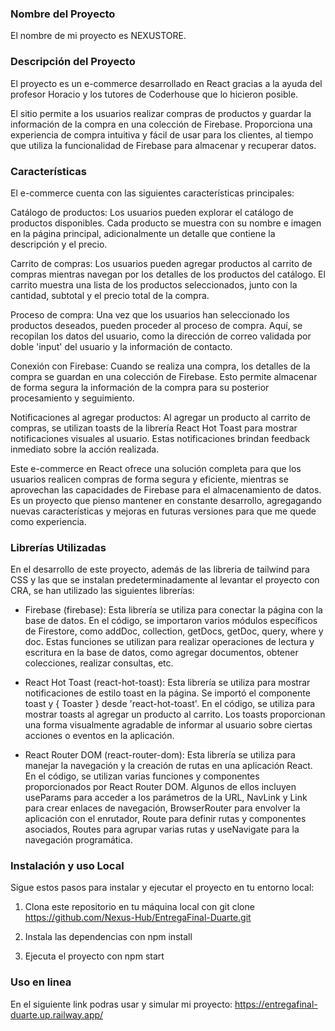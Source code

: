### Nombre del Proyecto
El nombre de mi proyecto es NEXUSTORE.

### Descripción del Proyecto
El proyecto es un e-commerce desarrollado en React gracias a la ayuda del profesor Horacio y los tutores de Coderhouse que lo hicieron posible.

El sitio permite a los usuarios realizar compras de productos y guardar la información de la compra en una colección de Firebase. Proporciona una experiencia de compra intuitiva y fácil de usar para los clientes, al tiempo que utiliza la funcionalidad de Firebase para almacenar y recuperar datos.

### Características
El e-commerce cuenta con las siguientes características principales:

Catálogo de productos: Los usuarios pueden explorar el catálogo de productos disponibles. Cada producto se muestra con su nombre e imagen en la página principal, adicionalmente un detalle que contiene la descripción y el precio.

Carrito de compras: Los usuarios pueden agregar productos al carrito de compras mientras navegan por los detalles de los productos del catálogo. El carrito muestra una lista de los productos seleccionados, junto con la cantidad, subtotal y el precio total de la compra.

Proceso de compra: Una vez que los usuarios han seleccionado los productos deseados, pueden proceder al proceso de compra. Aquí, se recopilan los datos del usuario, como la dirección de correo validada por doble 'input' del usuario y la información de contacto.

Conexión con Firebase: Cuando se realiza una compra, los detalles de la compra se guardan en una colección de Firebase. Esto permite almacenar de forma segura la información de la compra para su posterior procesamiento y seguimiento.

Notificaciones al agregar productos: Al agregar un producto al carrito de compras, se utilizan toasts de la librería React Hot Toast para mostrar notificaciones visuales al usuario. Estas notificaciones brindan feedback inmediato sobre la acción realizada.

Este e-commerce en React ofrece una solución completa para que los usuarios realicen compras de forma segura y eficiente, mientras se aprovechan las capacidades de Firebase para el almacenamiento de datos. Es un proyecto que pienso mantener en constante desarrollo, agregagando nuevas características y mejoras en futuras versiones para que me quede como experiencia.


### Librerías Utilizadas
En el desarrollo de este proyecto, además de las libreria de tailwind para CSS y las que se instalan predeterminadamente al levantar el proyecto con CRA, se han utilizado las siguientes librerías:

- Firebase (firebase): Esta librería se utiliza para conectar la página con la base de datos. En el código, se importaron varios módulos específicos de Firestore, como addDoc, collection, getDocs, getDoc, query, where y doc. Estas funciones se utilizan para realizar operaciones de lectura y escritura en la base de datos, como agregar documentos, obtener colecciones, realizar consultas, etc.

- React Hot Toast (react-hot-toast): Esta librería se utiliza para mostrar notificaciones de estilo toast en la página. Se importó el componente toast y { Toaster } desde 'react-hot-toast'. En el código, se utiliza para mostrar toasts al agregar un producto al carrito. Los toasts proporcionan una forma visualmente agradable de informar al usuario sobre ciertas acciones o eventos en la aplicación.

- React Router DOM (react-router-dom): Esta librería se utiliza para manejar la navegación y la creación de rutas en una aplicación React. En el código, se utilizan varias funciones y componentes proporcionados por React Router DOM. Algunos de ellos incluyen useParams para acceder a los parámetros de la URL, NavLink y Link para crear enlaces de navegación, BrowserRouter para envolver la aplicación con el enrutador, Route para definir rutas y componentes asociados, Routes para agrupar varias rutas y useNavigate para la navegación programática.

### Instalación y uso Local
Sigue estos pasos para instalar y ejecutar el proyecto en tu entorno local:

1. Clona este repositorio en tu máquina local con git clone https://github.com/Nexus-Hub/EntregaFinal-Duarte.git

2. Instala las dependencias con npm install

3. Ejecuta el proyecto con npm start

### Uso en linea
En el siguiente link podras usar y simular mi proyecto: https://entregafinal-duarte.up.railway.app/